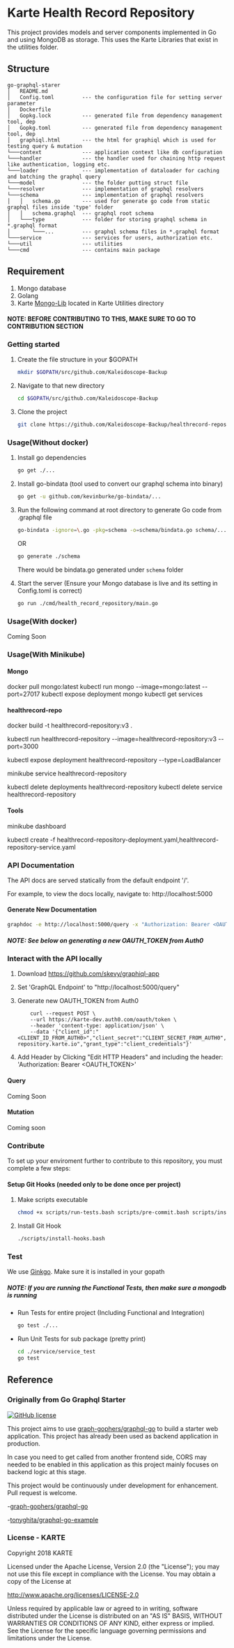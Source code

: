 # Karte Health Record Repository

This project provides models and server components implemented in Go and using MongoDB as storage. This uses the Karte Libraries that exist in the utilities folder.

## Structure

    go-graphql-starer
    │   README.md
    │   Config.toml         --- the configuration file for setting server parameter
    │   Dockerfile
    │   Gopkg.lock          --- generated file from dependency management tool, dep
    │   Gopkg.toml          --- generated file from dependency management tool, dep
    │   graphiql.html       --- the html for graphiql which is used for testing query & mutation
    └───context             --- application context like db configuration
    └───handler             --- the handler used for chaining http request like authentication, logging etc.
    └───loader              --- implementation of dataloader for caching and batching the graphql query
    └───model               --- the folder putting struct file
    └───resolver            --- implementation of graphql resolvers
    └───schema              --- implementation of graphql resolvers
    │   │   schema.go       --- used for generate go code from static graphql files inside 'type' folder
    │   │   schema.graphql  --- graphql root schema
    │   └───type            --- folder for storing graphql schema in *.graphql format
    │       └───...         --- graphql schema files in *.graphql format
    └───service             --- services for users, authorization etc.
    └───util                --- utilities
    └───cmd                 --- contains main package

## Requirement

1. Mongo database
2. Golang
3. Karte [Mongo-Lib](https://github.com/Kaleidoscope-Backup/mongo-lib) located in Karte Utilities directory

#### NOTE: BEFORE CONTRIBUTING TO THIS, MAKE SURE TO GO TO CONTRIBUTION SECTION

### Getting started

1. Create the file structure in your $GOPATH
    ```bash
    mkdir $GOPATH/src/github.com/Kaleidoscope-Backup
    ```

2. Navigate to that new directory
    ```bash
    cd $GOPATH/src/github.com/Kaleidoscope-Backup
    ```

3. Clone the project
    ```bash
    git clone https://github.com/Kaleidoscope-Backup/healthrecord-repository
    ```

### Usage(Without docker)

1. Install go dependencies
    ```bash
    go get ./...
    ```

2. Install go-bindata (tool used to convert our graphql schema into binary)
    ```bash
    go get -u github.com/kevinburke/go-bindata/...
    ```

3. Run the following command at root directory to generate Go code from .graphql file
    ```bash
    go-bindata -ignore=\.go -pkg=schema -o=schema/bindata.go schema/...
    ```

    OR

    ```bash
    go generate ./schema
    ```
    There would be bindata.go generated under `schema` folder

4. Start the server (Ensure your Mongo database is live and its setting in Config.toml is correct)
    ```bash
    go run ./cmd/health_record_repository/main.go
    ```

### Usage(With docker)

Coming Soon

### Usage(With Minikube)

#### Mongo

docker pull mongo:latest
kubectl run mongo --image=mongo:latest --port=27017
kubectl expose deployment mongo
kubectl get services

#### healthrecord-repo

docker build -t healthrecord-repository:v3 .

kubectl run healthrecord-repository --image=healthrecord-repository:v3 --port=3000

kubectl expose deployment healthrecord-repository --type=LoadBalancer

minikube service healthrecord-repository

kubectl delete deployments healthrecord-repository
kubectl delete service healthrecord-repository

#### Tools

minikube dashboard

kubectl create -f healthrecord-repository-deployment.yaml,healthrecord-repository-service.yaml

### API Documentation

The API docs are served statically from the default endpoint '/'.

For example, to view the docs locally, navigate to: http://localhost:5000

#### Generate New Documentation

```bash
graphdoc -e http://localhost:5000/query -x "Authorization: Bearer <OAUTH_TOKEN>" -o ./doc/schema --force
```

##### NOTE: See below on generating a new OAUTH_TOKEN from Auth0

### Interact with the API locally

1. Download https://github.com/skevy/graphiql-app

2. Set 'GraphQL Endpoint' to "http://localhost:5000/query"

3. Generate new OAUTH_TOKEN from Auth0
    ```curl
        curl --request POST \
        --url https://karte-dev.auth0.com/oauth/token \
        --header 'content-type: application/json' \
        --data '{"client_id":"<CLIENT_ID_FROM_AUTH0>","client_secret":"CLIENT_SECRET_FROM_AUTH0","audience":"https://healthrecord-repository.karte.io","grant_type":"client_credentials"}'
    ```

4. Add Header by Clicking "Edit HTTP Headers" and including the header: 'Authorization: Bearer <OAUTH_TOKEN>'

#### Query

Coming Soon

#### Mutation

Coming soon

### Contribute

To set up your enviroment further to contribute to this repository, you must complete a few steps:

#### Setup Git Hooks (needed only to be done once per project)

1. Make scripts executable
    ```bash
    chmod +x scripts/run-tests.bash scripts/pre-commit.bash scripts/install-hooks.bash
    ```

2. Install Git Hook
    ```bash
    ./scripts/install-hooks.bash
    ```

### Test

We use [Ginkgo](http://onsi.github.io/ginkgo/).  Make sure it is installed in your gopath

##### NOTE: If you are running the Functional Tests, then make sure a mongodb is running

- Run Tests for entire project (Including Functional and Integration)
    ```bash
    go test ./...
    ```

- Run Unit Tests for sub package (pretty print)
    ```bash
    cd ./service/service_test
    go test
    ```

## Reference

### Originally from Go Graphql Starter

[![GitHub license](https://img.shields.io/github/license/OscarYuen/go-graphql-starter.svg)](https://github.com/Kaleidoscope-Backup/healthrecord-repository/blob/master/LICENSE)

This project aims to use [graph-gophers/graphql-go](https://github.com/graph-gophers/graphql-go) to build a starter web application. This project has already been used as backend application in production.

In case you need to get called from another frontend side, CORS may needed to be enabled in this application as this project mainly focuses on backend logic at this stage.

This project would be continuously under development for enhancement. Pull request is welcome.

-[graph-gophers/graphql-go](https://github.com/graph-gophers/graphql-go)

-[tonyghita/graphql-go-example](https://github.com/tonyghita/graphql-go-example)

### License - KARTE

Copyright 2018 KARTE

Licensed under the Apache License, Version 2.0 (the "License"); you may not use this file except in compliance with the License. You may obtain a copy of the License at

http://www.apache.org/licenses/LICENSE-2.0

Unless required by applicable law or agreed to in writing, software distributed under the License is distributed on an "AS IS" BASIS, WITHOUT WARRANTIES OR CONDITIONS OF ANY KIND, either express or implied. See the License for the specific language governing permissions and limitations under the License.
